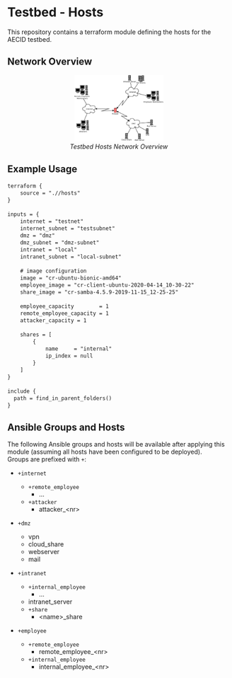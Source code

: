 # Testbed - Hosts

This repository contains a terraform module defining the hosts for the AECID testbed. 

## Network Overview

<center>
<img src="network.svg" alt="Network Graphic" width=40%/>
<div><em>Testbed Hosts Network Overview</em></div>
</center>

## Example Usage

```terragrunt
terraform {
    source = ".//hosts"
}

inputs = {
    internet = "testnet"
    internet_subnet = "testsubnet"
    dmz = "dmz"
    dmz_subnet = "dmz-subnet"
    intranet = "local"
    intranet_subnet = "local-subnet"

    # image configuration
    image = "cr-ubuntu-bionic-amd64"
    employee_image = "cr-client-ubuntu-2020-04-14_10-30-22"
    share_image = "cr-samba-4.5.9-2019-11-15_12-25-25"

    employee_capacity        = 1
    remote_employee_capacity = 1
    attacker_capacity = 1
    
    shares = [
        {
            name     = "internal"
            ip_index = null
        }
    ]
}

include {
  path = find_in_parent_folders()
}
```

## Ansible Groups and Hosts

The following Ansible groups and hosts will be available after applying this module (assuming all hosts have been configured to be deployed).  
Groups are prefixed with `+`:


- `+internet`
  - `+remote_employee`
    - ...
  - `+attacker`
    - attacker_\<nr\>
- `+dmz`
  - vpn
  - cloud_share
  - webserver
  - mail
- `+intranet`
  - `+internal_employee`
    - ...
  - intranet_server
  - `+share`
    - \<name\>_share

- `+employee`
  - `+remote_employee`
    - remote_employee_\<nr\>
  - `+internal_employee`
    - internal_employee_\<nr\>


